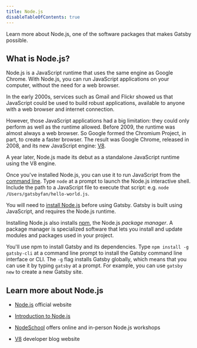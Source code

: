 ```yaml
---
title: Node.js
disableTableOfContents: true
---
```


Learn more about Node.js, one of the software packages that makes Gatsby possible.

## What is Node.js?

Node.js is a JavaScript runtime that uses the same engine as Google Chrome. With Node.js, you can run JavaScript applications on your computer, without the need for a web browser.

In the early 2000s, services such as Gmail and Flickr showed us that JavaScript could be used to build robust applications, available to anyone with a web browser and internet connection.

However, those JavaScript applications had a big limitation: they could only perform as well as the runtime allowed. Before 2009, the runtime was almost always a web browser. So Google formed the Chromium Project, in part, to create a faster browser. The result was Google Chrome, released in 2008, and its new JavaScript engine: [V8](https://v8.dev/).

A year later, Node.js made its debut as a standalone JavaScript runtime using the V8 engine.

Once you've installed Node.js, you can use it to run JavaScript from the [command line](/docs/glossary#command-line). Type `node` at a prompt to launch the Node.js interactive shell. Include the path to a JavaScript file to execute that script: e.g. `node /Users/gatsbyfan/hello-world.js`.

You will need to [install Node.js](/docs/tutorial/part-zero/#install-nodejs-for-your-appropriate-operating-system) before using Gatsby. Gatsby is built using JavaScript, and requires the Node.js runtime.

Installing Node.js also installs [npm](/docs/glossary#npm), the Node.js _package manager_. A package manager is specialized software that lets you install and update modules and packages used in your project.

You'll use npm to install Gatsby and its dependencies. Type `npm install -g gatsby-cli` at a command line prompt to install the Gatsby command line interface or CLI. The `-g` flag installs Gatsby globally, which means that you can use it by typing `gatsby` at a prompt. For example, you can use `gatsby new` to create a new Gatsby site.

## Learn more about Node.js

- [Node.js](https://nodejs.org/en/) official website

- [Introduction to Node.js](https://nodejs.dev)

- [NodeSchool](https://nodeschool.io/) offers online and in-person Node.js workshops

- [V8](https://v8.dev/) developer blog website
